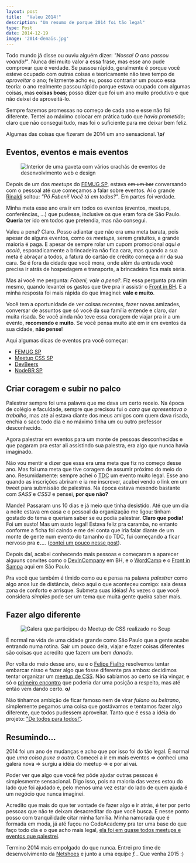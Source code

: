 ```yaml
---
layout: post
title:  "Valeu 2014!"
description: "Um resumo de porque 2014 foi tão legal"
type: Post
date: 2014-12-19
image: '2014-demais.jpg'
---
```


Todo mundo já disse ou ouviu alguém dizer: *"Nossa! O ano passou voando!"*. Nunca dei muito valor a essa frase, mas esse ano pude comprovar que é verdade. Se passou rápido, geralmente é porque você esteve ocupado com outras coisas e teoricamente não teve tempo de *aproveitar* o ano; felizmente acho eu, posso contrariar um pouco essa teoria: o ano realmente passou rápido porque estava ocupado com algumas coisas, mas **coisas boas**; posso dizer que foi um ano muito produtivo e que não deixei de aproveitá-lo.

Sempre fazemos promessas no começo de cada ano e esse não foi diferente. Tentei ao máximo colocar em prática tudo que *havia prometido*; claro que não consegui tudo, mas foi o suficiente para me deixar bem feliz.

Algumas das coisas que fizeram de 2014 um ano sensacional. **\o/**

## Eventos, eventos e mais eventos

<figure class="loading thumb-left">
    <img src="{{ site.baseurl}}build/img/posts/2014-eventos.jpg" alt="Interior de uma gaveta com vários crachás de eventos de desenvolvimento web e design">
</figure>

Depois de um dos *meetups* do [FEMUG SP](http://sp.femug.com/), estava <s>em um bar</s> conversando com o pessoal até que começamos a falar sobre eventos. Aí o grande [Rinaldi](https://twitter.com/rafaelrinaldi) soltou: *"Pô Fabeni! Você tá em todos?"*. Em partes foi verdade.

Minha meta esse ano era ir em todos os eventos (eventos, meetups, conferências, ...) que pudesse, inclusive os que eram fora de São Paulo. **Queria** ter ido em todos que pretendia, mas não consegui.

Valeu a pena? Claro. Posso adiantar que não era uma meta barata, pois apesar de alguns eventos, como os *meetups*, serem gratuitos, a grande maioria é paga. E apesar de sempre rolar um cupom promocional *aqui e acolá*, esporadicamente a brincadeira não fica cara, mas quando a sua meta é abraçar a todos, a fatura do cartão de crédito começa a rir da sua cara. Se é fora da cidade que você mora, onde além da entrada você precisa ir atrás de hospedagem e transporte, a brincadeira fica mais séria.

Mas aí você me pergunta: *Fabeni, vale a pena?*. Fiz essa pergunta pra mim mesmo, quando levantei os gastos que tive pra ir assistir o [Front in BH](http://frontinbh.com.br/). E a minha resposta foi mais rápida do que imaginei: **vale e muito**.

Você tem a oportunidade de ver coisas recentes, fazer novas amizades, conversar de assuntos que só você da sua família entende e claro, dar muita risada. Se você ainda não teve essa coragem de viajar pra ir a um evento, **recomendo e muito**. Se você pensa muito até em ir em eventos da sua cidade, **não pense**!

Aqui algumas dicas de eventos pra você começar:

* [FEMUG SP](http://sp.femug.com/)
* [Meetup CSS SP](http://www.meetup.com/CSS-SP/)
* [DevBeers](http://www.devbeers.io/)
* [NodeBR SP](http://www.meetup.com/NodeBR-Sao-Paulo/)

## Criar coragem e subir no palco

Palestrar sempre foi uma palavra que me dava um certo receio. Na época de colégio e faculdade, sempre que precisou fui o *cara que apresentava o trabalho*, mas até aí estava diante dos meus amigos com quem dava risada, enchia o saco todo dia e no máximo tinha um ou outro professor desconhecido.

Agora palestrar em eventos para um monte de pessoas desconhecidas e que pagaram pra estar ali assistindo sua palestra, era algo que nunca havia imaginado.

Não vou mentir e dizer que essa era uma meta que fiz no começo desse ano. Mas foi uma meta que tive coragem de assumir próximo do meio do ano. Resumidamente: sempre achei o [TDC](http://www.thedevelopersconference.com.br/) um evento muito legal. Esse ano quando as inscrições abriram e ia me inscrever, acabei vendo o link em um tweet para submissão de palestras. Na época estava mexendo bastante com *SASS* e *CSS3* e pensei, **por que não?**

Mandei! Passaram uns 10 dias e já meio que tinha desistido. Até que um dia a noite estava em casa e o pessoal da organização me ligou: tinham gostado do tema e queriam saber se eu podia palestrar. **Claro que podia!** Foi um susto! Mas um susto legal! Estava feliz pra caramba, no entanto conforme a ficha foi caindo e me dei conta que iria falar diante de um monte de gente num evento do tamanho do TDC, fui começando a ficar nervoso pra **c...**. ([contei um pouco nesse post](/tdc-2014/)).

Depois daí, acabei conhecendo mais pessoas e começaram a aparecer alguuns convites como o [DevInCompany](/dev-in-company/) em BH, e o [WordCamp](/wordcamp-sp-2014/) e o [Front in Sampa](/front-in-sampa/) aqui em São Paulo.

Pra você que também é tímido como eu e pensa na palavra *palestrar* como algo anos luz de distância, deixo aqui o que aconteceu comigo: saia dessa zona de conforto e arrisque. Submeta suas idéias! Às vezes o que você considera *simples* pode ser um tema que muita gente queira saber mais.

## Fazer algo diferente

<figure class="loading thumb-left">
    <img src="{{ site.baseurl}}build/img/posts/meetup-scup.jpg" alt="Galera que participou do Meetup de CSS realizado no Scup">
</figure>

É normal na vida de uma cidade grande como São Paulo que a gente acabe entrando numa rotina. Sair um pouco dela, viajar e fazer coisas diferentes são coisas que acredito que fazem um bem *danado*.

Por volta do meio desse ano, eu e o [Felipe Fialho](https://twitter.com/lfeh) resolvemos tentar embarcar nisso e fazer algo que fosse diferente pra ambos: decidimos tentar organizar um [meetup de CSS](http://www.meetup.com/CSS-SP/). Não sabíamos ao certo se iria vingar, e só o [primeiro encontro](/nascimento-meetup-css/) que poderia dar uma posição a respeito, mas até então vem dando certo. **o/**

Não tínhamos ambição de ficar famoso nem de virar *fulano* ou *beltrano*, simplemente pegamos uma coisa que gostávamos e tentamos fazer algo diferente, que todos pudessem aproveitar. Tanto que é essa a idéia do projeto: ["De todos para todos!"](https://speakerdeck.com/raphaelfabeni/bem-vindos-ao-meetp-css?slide=3).

## Resumindo...

2014 foi um ano de mudanças e acho que por isso foi do tão legal. É normal que *uma coisa puxe a outra*. Comecei a ir em mais eventos => conheci uma galera nova => surgiu a idéia do meetup => e por aí vai.

Poder ver que algo que você fez pôde ajudar outras pessoas é simplesmente sensacional. Digo isso, pois na maioria das vezes estou do lado que foi ajudado e, pelo menos uma vez estar do lado de quem ajuda é um negócio que nunca imaginei.

Acredito que mais do que ter vontade de fazer algo e ir atrás, é ter por perto pessoas que não te deixam desacreditar do que você busca. E nesse ponto posso com tranquilidade citar minha família. Minha namorada que é formada em moda, já até fuçou no CodeAcademy pra ter uma base do que faço todo dia e o que acho mais legal, [ela foi em quase todos meetups e eventos que palestrei](http://instagram.com/p/tlrEbexA9_/?modal=true).

Termino 2014 mais empolgado do que nunca. Entrei pro time de desenvolvimento da [Netshoes](http://www.netshoes.com.br) e junto a uma equipe *f..*. Que venha 2015 :)
